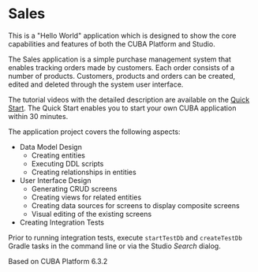 # Sales

This is a "Hello World" application which is designed to show the core capabilities and features of both the CUBA Platform and Studio. 

The Sales application is a simple purchase management system that enables tracking orders made by customers. Each order consists of a number of products. Customers, products and orders can be created, edited and deleted through the system user interface.

The tutorial videos with the detailed description are available on the [Quick Start](https://www.cuba-platform.com/en/quickstart). The Quick Start enables you to start your own CUBA application within 30 minutes.

The application project covers the following aspects:

- Data Model Design
    - Creating entities
    - Executing DDL scripts
    - Creating relationships in entities
- User Interface Design
    - Generating  CRUD screens
    - Creating views for related entities
    - Creating data sources for screens to display composite screens
    - Visual editing of the existing screens
- Creating Integration Tests

Prior to running integration tests, execute `startTestDb` and `createTestDb` Gradle tasks in the command line or via the Studio *Search* dialog.

Based on CUBA Platform 6.3.2
